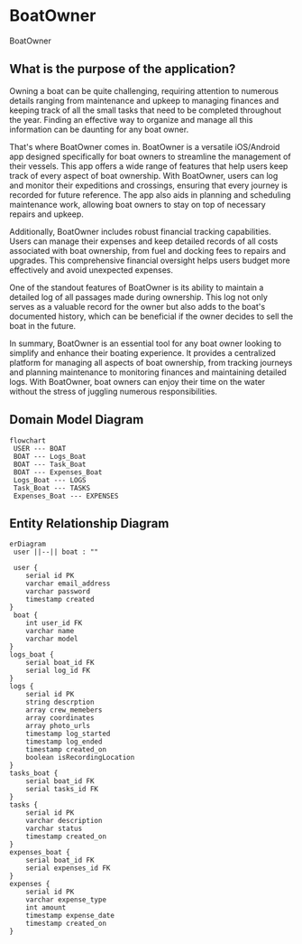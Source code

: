 # BoatOwner

BoatOwner

## What is the purpose of the application?

Owning a boat can be quite challenging, requiring attention to numerous details ranging from maintenance and upkeep to managing finances and keeping track of all the small tasks that need to be completed throughout the year. Finding an effective way to organize and manage all this information can be daunting for any boat owner.

That's where BoatOwner comes in. BoatOwner is a versatile iOS/Android app designed specifically for boat owners to streamline the management of their vessels. This app offers a wide range of features that help users keep track of every aspect of boat ownership. With BoatOwner, users can log and monitor their expeditions and crossings, ensuring that every journey is recorded for future reference. The app also aids in planning and scheduling maintenance work, allowing boat owners to stay on top of necessary repairs and upkeep.

Additionally, BoatOwner includes robust financial tracking capabilities. Users can manage their expenses and keep detailed records of all costs associated with boat ownership, from fuel and docking fees to repairs and upgrades. This comprehensive financial oversight helps users budget more effectively and avoid unexpected expenses.

One of the standout features of BoatOwner is its ability to maintain a detailed log of all passages made during ownership. This log not only serves as a valuable record for the owner but also adds to the boat's documented history, which can be beneficial if the owner decides to sell the boat in the future.

In summary, BoatOwner is an essential tool for any boat owner looking to simplify and enhance their boating experience. It provides a centralized platform for managing all aspects of boat ownership, from tracking journeys and planning maintenance to monitoring finances and maintaining detailed logs. With BoatOwner, boat owners can enjoy their time on the water without the stress of juggling numerous responsibilities.

## Domain Model Diagram

```mermaid
flowchart
 USER --- BOAT
 BOAT --- Logs_Boat
 BOAT --- Task_Boat
 BOAT --- Expenses_Boat
 Logs_Boat --- LOGS
 Task_Boat --- TASKS
 Expenses_Boat --- EXPENSES
```

## Entity Relationship Diagram

```mermaid
erDiagram
 user ||--|| boat : ""

 user {
    serial id PK
    varchar email_address
    varchar password
    timestamp created
}
 boat {
    int user_id FK
    varchar name
    varchar model
}
logs_boat {
    serial boat_id FK
    serial log_id FK
}
logs {
    serial id PK
    string descrption
    array crew_memebers
    array coordinates
    array photo_urls
    timestamp log_started
    timestamp log_ended
    timestamp created_on
    boolean isRecordingLocation
}
tasks_boat {
    serial boat_id FK
    serial tasks_id FK
}
tasks {
    serial id PK
    varchar description
    varchar status
    timestamp created_on
}
expenses_boat {
    serial boat_id FK
    serial expenses_id FK
}
expenses {
    serial id PK
    varchar expense_type
    int amount
    timestamp expense_date
    timestamp created_on
}

```

